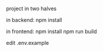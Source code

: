 

project in two halves

in backend:
npm install

in frontend:
npm install
npm run build


edit .env.example

